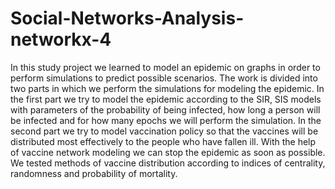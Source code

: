 # Social-Networks-Analysis-networkx-4
In this study project we learned to model an epidemic on graphs in order to perform simulations to predict possible scenarios.
The work is divided into two parts in which we perform the simulations for modeling the epidemic.
In the first part we try to model the epidemic according to the SIR, SIS models with parameters of the probability of being infected, how long a person will be infected and for how many epochs we will perform the simulation.
In the second part we try to model vaccination policy so that the vaccines will be distributed most effectively to the people who have fallen ill.
With the help of vaccine network modeling we can stop the epidemic as soon as possible.
We tested methods of vaccine distribution according to indices of centrality, randomness and probability of mortality.
